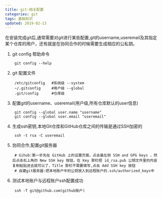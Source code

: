 ```yaml
---
title: git-相关配置
categories: git
tags: 基础知识
updated: 2019-02-13
---
```


在安装完成git后,通常需要对git进行某些配置,git的username,useremail及其指定某个仓库的用户，还有就是在协同合作的时候需要生成相应的公私钥。

1. git config 帮助命令

        git config --help

2. git 配置文件

        /etc/gitconfig   #系统级 --system
        ~/.gitconfig     #用户级 --global
        .git/config      #仓库级

3. 配置git的username、useremail(用户级,所有仓库默认的user信息)

        git config --global user.name "username"
        git config --global user.email "useremail"

4. 生成ssh密钥,本地Git仓库和GitHub仓库之间的传输是通过SSH加密的

        ssh -t rsa -C useremail

5. 协同合作,配置git服务器

        # Gihub:第一步先在 GitHub 上的设置页面，点击最左侧 SSH and GPG keys ，然后点击右上角的 New SSH key 按钮，在 Key 那栏把 id_rsa.pub 公钥文件里的内容复制粘贴进去就可以了，Title 那栏不需要填写,点击 Add SSH key 按钮
        # 自建git服务器:把本地账户中的公钥放入到远程账户的.ssh/authorized_keys中

6. 测试本地账户与远程账户ssh配置成功

        ssh -T git@github.com(github账户)
